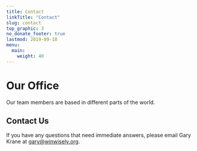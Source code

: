 ```yaml
---
title: Contact
linkTitle: "Contact"
slug: contact
top_graphic: 3
no_donate_footer: true
lastmod: 2019-09-18
menu:
  main:
    weight: 40
---
```


# Our Office

Our team members are based in different parts of the world.  

## Contact Us

If you have any questions that need immediate answers, please email Gary Krane at <a href="mailto:gary@winsisely">gary@winwisely.org</a>.
